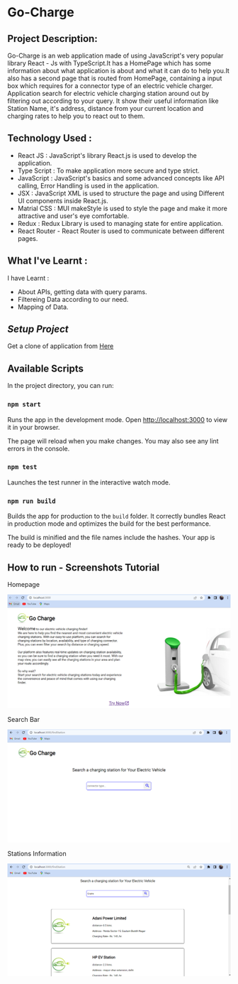 # Go-Charge

## Project Description:

 Go-Charge is an web application made of using JavaScript's very popular library React - Js with TypeScript.It has a HomePage which has some information about what application is about and what it can do to help you.It also has a second page that is routed from HomePage, containing a input box which requires for a connector type of an electric vehicle charger. Application search for electric vehicle charging station around out by filtering out according to your query. It show their useful information like Station Name, it's address, distance from your current location and charging rates to help you to react out to them.


## Technology Used :

- React JS : JavaScript's library React.js is used to develop the application.
- Type Script : To make application more secure and type strict.
- JavaScript : JavaScript's basics and some advanced concepts like API calling, Error Handling is used in the application.
- JSX : JavaScript XML is used to structure the page and using Different UI components inside React.js.
- Matrial CSS : MUI makeStyle is used to style the page and make it more attractive and user's eye comfortable.
- Redux : Redux Library is used to managing state for entire application.
- React Router - React Router is used to communicate between different pages.

## What I've Learnt :

I have Learnt :

- About APIs, getting data with query params.
- Filtereing Data according to our need.
- Mapping of Data.

## _Setup Project_

Get a clone of application from [Here](https://github.com/yogesh-haryana/Go-Charge-Redux-TS.git)

## Available Scripts

In the project directory, you can run:

### `npm start`

Runs the app in the development mode.
Open [http://localhost:3000](http://localhost:3000) to view it in your browser.

The page will reload when you make changes.
You may also see any lint errors in the console.

### `npm test`

Launches the test runner in the interactive watch mode.

### `npm run build`

Builds the app for production to the `build` folder.
It correctly bundles React in production mode and optimizes the build for the best performance.

The build is minified and the file names include the hashes.
Your app is ready to be deployed!

## How to run - Screenshots Tutorial

Homepage

![Home Page](src/assets/HomePage.png)

Search Bar

![Search Bar](src/assets/SearchBar.png)

Stations Information

![Stations Information](src/assets/stations.png)